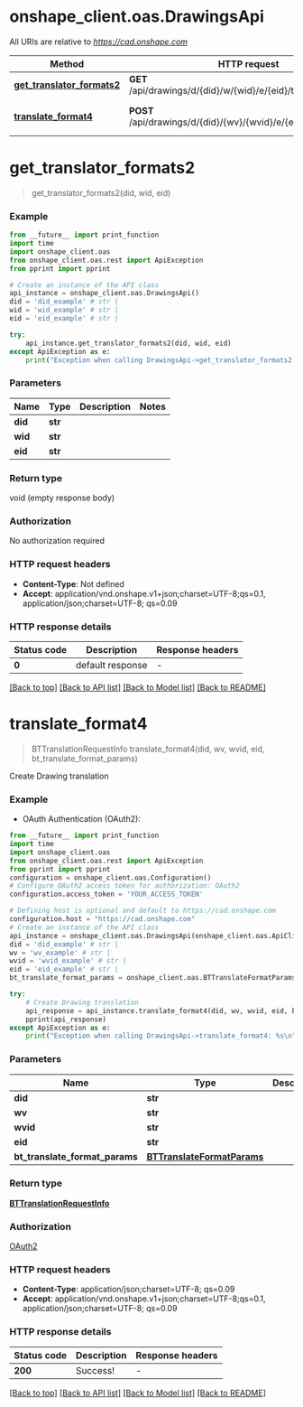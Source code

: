 # onshape_client.oas.DrawingsApi

All URIs are relative to *https://cad.onshape.com*

Method | HTTP request | Description
------------- | ------------- | -------------
[**get_translator_formats2**](DrawingsApi.md#get_translator_formats2) | **GET** /api/drawings/d/{did}/w/{wid}/e/{eid}/translationformats | 
[**translate_format4**](DrawingsApi.md#translate_format4) | **POST** /api/drawings/d/{did}/{wv}/{wvid}/e/{eid}/translations | Create Drawing translation


# **get_translator_formats2**
> get_translator_formats2(did, wid, eid)



### Example

```python
from __future__ import print_function
import time
import onshape_client.oas
from onshape_client.oas.rest import ApiException
from pprint import pprint

# Create an instance of the API class
api_instance = onshape_client.oas.DrawingsApi()
did = 'did_example' # str | 
wid = 'wid_example' # str | 
eid = 'eid_example' # str | 

try:
    api_instance.get_translator_formats2(did, wid, eid)
except ApiException as e:
    print("Exception when calling DrawingsApi->get_translator_formats2: %s\n" % e)
```

### Parameters

Name | Type | Description  | Notes
------------- | ------------- | ------------- | -------------
 **did** | **str**|  | 
 **wid** | **str**|  | 
 **eid** | **str**|  | 

### Return type

void (empty response body)

### Authorization

No authorization required

### HTTP request headers

 - **Content-Type**: Not defined
 - **Accept**: application/vnd.onshape.v1+json;charset=UTF-8;qs=0.1, application/json;charset=UTF-8; qs=0.09

### HTTP response details
| Status code | Description | Response headers |
|-------------|-------------|------------------|
**0** | default response |  -  |

[[Back to top]](#) [[Back to API list]](../README.md#documentation-for-api-endpoints) [[Back to Model list]](../README.md#documentation-for-models) [[Back to README]](../README.md)

# **translate_format4**
> BTTranslationRequestInfo translate_format4(did, wv, wvid, eid, bt_translate_format_params)

Create Drawing translation

### Example

* OAuth Authentication (OAuth2):
```python
from __future__ import print_function
import time
import onshape_client.oas
from onshape_client.oas.rest import ApiException
from pprint import pprint
configuration = onshape_client.oas.Configuration()
# Configure OAuth2 access token for authorization: OAuth2
configuration.access_token = 'YOUR_ACCESS_TOKEN'

# Defining host is optional and default to https://cad.onshape.com
configuration.host = "https://cad.onshape.com"
# Create an instance of the API class
api_instance = onshape_client.oas.DrawingsApi(onshape_client.oas.ApiClient(configuration))
did = 'did_example' # str | 
wv = 'wv_example' # str | 
wvid = 'wvid_example' # str | 
eid = 'eid_example' # str | 
bt_translate_format_params = onshape_client.oas.BTTranslateFormatParams() # BTTranslateFormatParams | 

try:
    # Create Drawing translation
    api_response = api_instance.translate_format4(did, wv, wvid, eid, bt_translate_format_params)
    pprint(api_response)
except ApiException as e:
    print("Exception when calling DrawingsApi->translate_format4: %s\n" % e)
```

### Parameters

Name | Type | Description  | Notes
------------- | ------------- | ------------- | -------------
 **did** | **str**|  | 
 **wv** | **str**|  | 
 **wvid** | **str**|  | 
 **eid** | **str**|  | 
 **bt_translate_format_params** | [**BTTranslateFormatParams**](BTTranslateFormatParams.md)|  | 

### Return type

[**BTTranslationRequestInfo**](BTTranslationRequestInfo.md)

### Authorization

[OAuth2](../README.md#OAuth2)

### HTTP request headers

 - **Content-Type**: application/json;charset=UTF-8; qs=0.09
 - **Accept**: application/vnd.onshape.v1+json;charset=UTF-8;qs=0.1, application/json;charset=UTF-8; qs=0.09

### HTTP response details
| Status code | Description | Response headers |
|-------------|-------------|------------------|
**200** | Success! |  -  |

[[Back to top]](#) [[Back to API list]](../README.md#documentation-for-api-endpoints) [[Back to Model list]](../README.md#documentation-for-models) [[Back to README]](../README.md)


